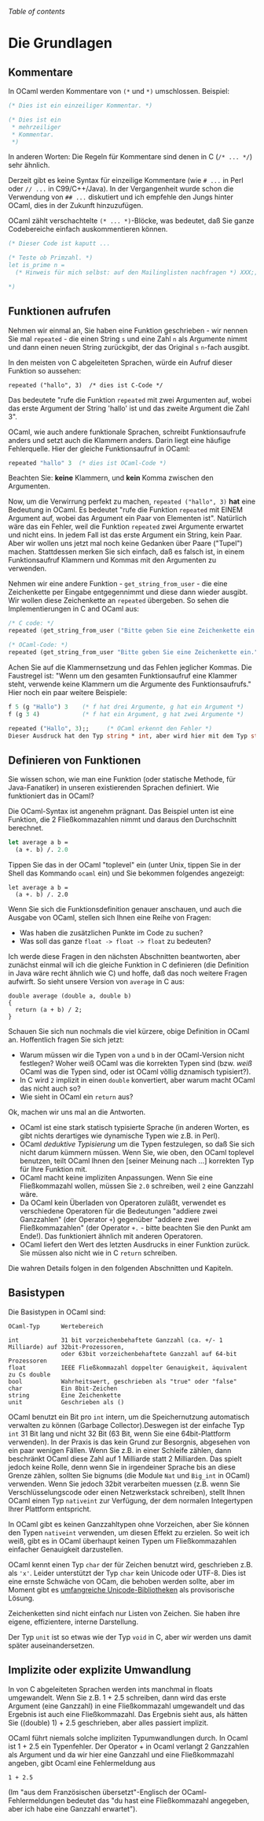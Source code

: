 <!-- ((! set title The Basics  !)) ((! set learn !)) -->

*Table of contents*

# Die Grundlagen

Kommentare
----------

In OCaml werden Kommentare von `(*` und `*)` umschlossen. Beispiel:

```ocaml
(* Dies ist ein einzeiliger Kommentar. *)

(* Dies ist ein
 * mehrzeiliger
 * Kommentar.
 *)
```

In anderen Worten: Die Regeln für Kommentare sind denen in C
(`/* ... */`) sehr ähnlich.

Derzeit gibt es keine Syntax für einzeilige Kommentare (wie `# ...` in
Perl oder `// ...` in C99/C++/Java). In der Vergangenheit wurde schon
die Verwendung von `## ...` diskutiert und ich empfehle den Jungs hinter
OCaml, dies in der Zukunft hinzuzufügen.

OCaml zählt verschachtelte `(* ... *)`-Blöcke, was bedeutet, daß Sie
ganze Codebereiche einfach auskommentieren können.

```ocaml
(* Dieser Code ist kaputt ...

(* Teste ob Primzahl. *)
let is_prime n =
  (* Hinweis für mich selbst: auf den Mailinglisten nachfragen *) XXX;;

*)
```

Funktionen aufrufen
-------------------

Nehmen wir einmal an, Sie haben eine Funktion geschrieben - wir nennen
Sie mal `repeated` - die einen String `s` und eine Zahl `n` als
Argumente nimmt und dann einen neuen String zurückgibt, der das Original
`s` `n`-fach ausgibt.

In den meisten von C abgeleiteten Sprachen, würde ein Aufruf dieser
Funktion so aussehen:

    repeated ("hallo", 3)  /* dies ist C-Code */

Das bedeutete "rufe die Funktion `repeated` mit zwei Argumenten auf,
wobei das erste Argument der String 'hallo' ist und das zweite Argument
die Zahl 3".

OCaml, wie auch andere funktionale Sprachen, schreibt Funktionsaufrufe
anders und setzt auch die Klammern anders. Darin liegt eine häufige
Fehlerquelle. Hier der gleiche Funktionsaufruf in OCaml:

```ocaml
repeated "hallo" 3  (* dies ist OCaml-Code *)
```

Beachten Sie: **keine** Klammern, und **kein** Komma zwischen den
Argumenten.

Now, um die Verwirrung perfekt zu machen, `repeated ("hallo", 3)`
**hat** eine Bedeutung in OCaml. Es bedeutet "rufe die Funktion
`repeated` mit EINEM Argument auf, wobei das Argument ein Paar von
Elementen ist". Natürlich wäre das ein Fehler, weil die Funktion
`repeated` zwei Argumente erwartet und nicht eins. In jedem Fall ist das
erste Argument ein String, kein Paar. Aber wir wollen uns jetzt mal noch
keine Gedanken über Paare ("Tupel") machen. Stattdessen merken Sie sich
einfach, daß es falsch ist, in einem Funktionsaufruf Klammern und Kommas
mit den Argumenten zu verwenden.

Nehmen wir eine andere Funktion - `get_string_from_user` - die eine
Zeichenkette per Eingabe entgegennimmt und diese dann wieder ausgibt.
Wir wollen diese Zeichenkette an `repeated` übergeben. So sehen die
Implementierungen in C and OCaml aus:

```C
/* C code: */
repeated (get_string_from_user ("Bitte geben Sie eine Zeichenkette ein."), 3)
```
```ocaml
(* OCaml-Code: *)
repeated (get_string_from_user "Bitte geben Sie eine Zeichenkette ein.") 3
```

Achen Sie auf die Klammernsetzung und das Fehlen jeglicher Kommas. Die
Faustregel ist: "Wenn um den gesamten Funktionsaufruf eine Klammer
steht, verwende keine Klammern um die Argumente des Funktionsaufrufs."
Hier noch ein paar weitere Beispiele:

```ocaml
f 5 (g "Hallo") 3    (* f hat drei Argumente, g hat ein Argument *)
f (g 3 4)            (* f hat ein Argument, g hat zwei Argumente *)

repeated ("Hallo", 3);;     (* OCaml erkennt den Fehler *)
Dieser Ausdruck hat den Typ string * int, aber wird hier mit dem Typ string verwendet.
```

Definieren von Funktionen
-------------------------

Sie wissen schon, wie man eine Funktion (oder statische Methode, für
Java-Fanatiker) in unseren existierenden Sprachen definiert. Wie
funktioniert das in OCaml?

Die OCaml-Syntax ist angenehm prägnant. Das Beispiel unten ist eine
Funktion, die 2 Fließkommazahlen nimmt und daraus den Durchschnitt
berechnet.

```ocaml
let average a b =
  (a +. b) /. 2.0
```

Tippen Sie das in der OCaml "toplevel" ein (unter Unix, tippen Sie in
der Shell das Kommando `ocaml` ein) und Sie bekommen folgendes
angezeigt:

```ocamltop
let average a b =
  (a +. b) /. 2.0
```

Wenn Sie sich die Funktionsdefinition genauer anschauen, und auch die
Ausgabe von OCaml, stellen sich Ihnen eine Reihe von Fragen:

-   Was haben die zusätzlichen Punkte im Code zu suchen?
-   Was soll das ganze `float -> float -> float` zu bedeuten?

Ich werde diese Fragen in den nächsten Abschnitten beantworten, aber
zunächst einmal will ich die gleiche Funktion in C definieren (die
Definition in Java wäre recht ähnlich wie C) und hoffe, daß das noch
weitere Fragen aufwirft. So sieht unsere Version von `average` in C aus:

    double average (double a, double b)
    {
      return (a + b) / 2;
    }

Schauen Sie sich nun nochmals die viel kürzere, obige Definition in
OCaml an. Hoffentlich fragen Sie sich jetzt:

-   Warum müssen wir die Typen von `a` und `b` in der OCaml-Version
    nicht festlegen? Woher weiß OCaml was die korrekten Typen sind (bzw.
    *weiß* OCaml was die Typen sind, oder ist OCaml völlig dznamisch
    typisiert?).
-   In C wird `2` implizit in einen `double` konvertiert, aber warum
    macht OCaml das nicht auch so?
-   Wie sieht in OCaml ein `return` aus?

Ok, machen wir uns mal an die Antworten.

-   OCaml ist eine stark statisch typisierte Sprache (in anderen Worten,
    es gibt nichts derartiges wie dynamische Typen wie z.B. in Perl).
-   OCaml *deduktive Typisierung* um die Typen festzulegen, so daß Sie
    sich nicht darum kümmern müssen. Wenn Sie, wie oben, den OCaml
    toplevel benutzen, teilt OCaml Ihnen den [seiner Meinung nach ...]
    korrekten Typ für Ihre Funktion mit.
-   OCaml macht keine impliziten Anpassungen. Wenn Sie eine
    Fließkommazahl wollen, müssen Sie `2.0` schreiben, weil `2` eine
    Ganzzahl wäre.
-   Da OCaml kein Überladen von Operatoren zuläßt, verwendet es
    verschiedene Operatoren für die Bedeutungen "addiere zwei
    Ganzzahlen" (der Operator `+`) gegenüber "addiere zwei
    Fließkommazahlen" (der Operator `+.` - bitte beachten Sie den Punkt
    am Ende!). Das funktioniert ähnlich mit anderen Operatoren.
-   OCaml liefert den Wert des letzten Ausdrucks in einer Funktion
    zurück. Sie müssen also nicht wie in C `return` schreiben.

Die wahren Details folgen in den folgenden Abschnitten und Kapiteln.

Basistypen
----------

Die Basistypen in OCaml sind:

    OCaml-Typ      Wertebereich

    int            31 bit vorzeichenbehaftete Ganzzahl (ca. +/- 1 Milliarde) auf 32bit-Prozessoren,
                   oder 63bit vorzeichenbehaftete Ganzzahl auf 64-bit Prozessoren
    float          IEEE Fließkommazahl doppelter Genauigkeit, äquivalent zu Cs double
    bool           Wahrheitswert, geschrieben als "true" oder "false"
    char           Ein 8bit-Zeichen
    string         Eine Zeichenkette
    unit           Geschrieben als ()

OCaml benutzt ein Bit pro `int` intern, um die Speichernutzung
automatisch verwalten zu können (Garbage Collector).Deswegen ist der
einfache Typ `int` 31 Bit lang und nicht 32 Bit (63 Bit, wenn Sie eine
64bit-Plattform verwenden). In der Praxis is das kein Grund zur
Besorgnis, abgesehen von ein paar wenigen Fällen. Wenn Sie z.B. in einer
Schleife zählen, dann beschränkt OCaml diese Zahl auf 1 Milliarde statt
2 Milliarden. Das spielt jedoch keine Rolle, denn wenn Sie in
irgendeiner Sprache bis an diese Grenze zählen, sollten Sie bignums (die
Module `Nat` und `Big_int` in OCaml) verwenden. Wenn Sie jedoch 32bit
verarbeiten muessen (z.B. wenn Sie Verschlüsselungscode oder einen
Netzwerkstack schreiben), stellt Ihnen OCaml einen Typ `nativeint` zur
Verfügung, der dem normalen Integertypen Ihrer Plattform entspricht.

In OCaml gibt es keinen Ganzzahltypen ohne Vorzeichen, aber Sie können
den Typen `nativeint` verwenden, um diesen Effekt zu erzielen. So weit
ich weiß, gibt es in OCaml überhaupt keinen Typen um Fließkommazahlen
einfacher Genauigkeit darzustellen.

OCaml kennt einen Typ `char` der für Zeichen benutzt wird, geschrieben
z.B. als `'x'`. Leider unterstützt der Typ `char` kein Unicode oder
UTF-8. Dies ist eine ernste Schwäche von OCam, die behoben werden
sollte, aber im Moment gibt es [umfangreiche
Unicode-Bibliotheken](http://camomile.sourceforge.net/ "http://camomile.sourceforge.net/")
als provisorische Lösung.

Zeichenketten sind nicht einfach nur Listen von Zeichen. Sie haben ihre
eigene, effizientere, interne Darstellung.

Der Typ `unit` ist so etwas wie der Typ `void` in C, aber wir werden uns
damit später auseinandersetzen.

Implizite oder explizite Umwandlung
-----------------------------------

In von C abgeleiteten Sprachen werden ints manchmal in floats
umgewandelt. Wenn Sie z.B. 1 + 2.5 schreiben, dann wird das erste
Argument (eine Ganzzahl) in eine Fließkommazahl umgewandelt und das
Ergebnis ist auch eine Fließkommazahl. Das Ergebnis sieht aus, als
hätten Sie ((double) 1) + 2.5 geschrieben, aber alles passiert implizit.

OCaml führt niemals solche impliziten Typumwandlungen durch. In Ocaml
ist 1 + 2.5 ein Typenfehler. Der Operator + in Ocaml verlangt 2
Ganzzahlen als Argument und da wir hier eine Ganzzahl und eine
Fließkommazahl angeben, gibt Ocaml eine Fehlermeldung aus

```ocamltop
1 + 2.5
```

(Im "aus dem Französischen übersetzt"-Englisch der OCaml-Fehlermeldungen
bedeutet das "du hast eine Fließkommazahl angegeben, aber ich habe eine
Ganzzahl erwartet").



